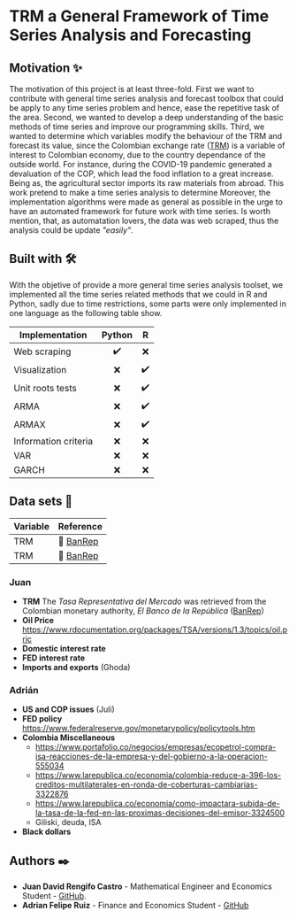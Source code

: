 # TRM a General Framework of Time Series Analysis and Forecasting

## Motivation ✨
The motivation of this project is at least three-fold. First we want to contribute with general time series analysis and forecast toolbox that could be apply to any time series problem and hence, ease the repetitive task of the area. Second, we wanted to develop a deep understanding of the basic methods of time series and improve our programming skills. Third, we wanted to determine which variables modify the behaviour of the TRM and forecast its value, since the Colombian exchange rate ([TRM](https://www.banrep.gov.co/es/estadisticas/trm)) is a variable of interest to Colombian economy, due to the country dependance of the outside world. For instance, during the COVID-19 pandemic generated a devaluation of the COP, which lead the food inflation to a great increase. Being as, the agricultural sector imports its raw materials from abroad. This work pretend to make a time series analysis to determine 
Moreover, the implementation algorithms were made as general as possible in the urge to have an automated framework for future work with time series. Is worth mention, that, as automatation lovers, the data was web scraped, thus the analysis could be update *"easily"*.

## Built with 🛠️
With the objetive of provide a more general time series analysis toolset, we implemented all the time series related methods that we could in R and Python, sadly due to time restrictions, some parts were only implemented in one language as the following table show.


|   Implementation     | Python | R |
| -------------------- | :----: | :-:|
| Web scraping         |   ✔️  | ❌ |
| Visualization        |   ❌  | ✔️ |
| Unit roots tests     |   ❌  | ✔️ |
| ARMA                 |   ❌  | ✔️ |
| ARMAX                |   ❌  | ✔️ |
| Information criteria |   ❌  | ❌ |
| VAR                  |   ❌  | ❌ |
| GARCH                |   ❌  | ❌ |

## Data sets 💽
| Variable | Reference |
| -------- | --------- |
| TRM      | 🏦 [BanRep](https://www.banrep.gov.co/en/node/50244)|
| TRM      | 🏦 [BanRep](https://www.banrep.gov.co/en/node/50244)|

### Juan
* **TRM** The *Tasa Representativa del Mercado* was retrieved from the Colombian monetary authority, *El Banco de la República* ([BanRep](https://www.banrep.gov.co/en/node/50244))
* **Oil Price** https://www.rdocumentation.org/packages/TSA/versions/1.3/topics/oil.pric
* **Domestic interest rate**
* **FED interest rate**
* **Imports and exports** (Ghoda)

### Adrián
* **US and COP issues** (Juli)
* **FED policy** https://www.federalreserve.gov/monetarypolicy/policytools.htm
* **Colombia Miscellaneous**
   * https://www.portafolio.co/negocios/empresas/ecopetrol-compra-isa-reacciones-de-la-empresa-y-del-gobierno-a-la-operacion-555034
   * https://www.larepublica.co/economia/colombia-reduce-a-396-los-creditos-multilaterales-en-ronda-de-coberturas-cambiarias-3322876
   * https://www.larepublica.co/economia/como-impactara-subida-de-la-tasa-de-la-fed-en-las-proximas-decisiones-del-emisor-3324500
   * Giliski, deuda, ISA
* **Black dollars**

## Authors ✒️
- **Juan David Rengifo Castro** - Mathematical Engineer and Economics Student - [GitHub](https://github.com/jdrengifoc).
- **Adrian Felipe Ruiz** - Finance and Economics Student - [GitHub](https://github.com/Afelipe-Ruiz)
